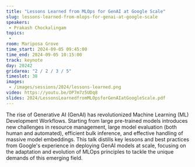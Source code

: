 ```yaml
---
title: "Lessons Learned from MLOps for GenAI at Google Scale"
slug: lessons-learned-from-mlops-for-genai-at-google-scale
speakers:
 - Prakash Chockalingam
topics:
 - 
room: Mariposa Grove
time_start: 2024-09-05 09:45:00
time_end: 2024-09-05 10:15:00
track: keynote
day: 20242
gridarea: "2 / 2 / 3 / 5"
timeslot: 38
images:
 - /images/sessions/2024/lessons-learned.png 
video: https://youtu.be/OP7m7z5UDq8
slides: 2024/LessonsLearnedfromMLOpsforGenAIatGoogleScale.pdf
---
```


The rise of Generative AI (GenAI) has revolutionized Machine Learning (ML) Development Workflows. Starting from large pre-trained models introduces new challenges in resource management, large model evaluation (both human and automated), efficient bulk inference, and effective handling of massive model embeddings. This talk distills key lessons and best practices from Google's experience in deploying GenAI models at scale, focusing on the adaptation and evolution of MLOps principles to tackle the unique demands of this emerging field.